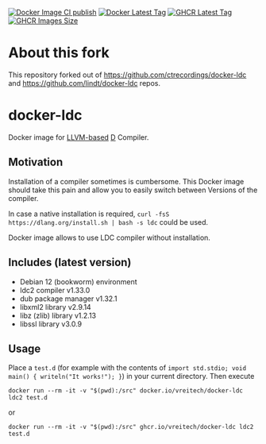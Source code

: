 [![Docker Image CI publish](https://github.com/vreitech/docker-ldc/actions/workflows/docker-image.yml/badge.svg)](https://hub.docker.com/r/vreitech/docker-ldc/)
[![Docker Latest Tag](https://img.shields.io/github/tag/vreitech/docker-ldc.svg)](https://hub.docker.com/r/vreitech/docker-ldc/)
[![GHCR Latest Tag](https://ghcr-badge.egpl.dev/vreitech/docker-ldc/latest_tag)](https://github.com/vreitech/docker-ldc/pkgs/container/docker-ldc)
[![GHCR Images Size](https://ghcr-badge.egpl.dev/vreitech/docker-ldc/size)](https://github.com/vreitech/docker-ldc/pkgs/container/docker-ldc)

# About this fork

This repository forked out of https://github.com/ctrecordings/docker-ldc and https://github.com/lindt/docker-ldc repos.

# docker-ldc

Docker image for [LLVM-based](https://github.com/ldc-developers/ldc) [D](https://dlang.org/) Compiler.

## Motivation

Installation of a compiler sometimes is cumbersome. This Docker image should take this pain and allow you to easily switch between Versions of the compiler.

In case a native installation is required, `curl -fsS https://dlang.org/install.sh | bash -s ldc` could be used.

Docker image allows to use LDC compiler without installation.

## Includes (latest version)

- Debian 12 (bookworm) environment
- ldc2 compiler v1.33.0
- dub package manager v1.32.1
- libxml2 library v2.9.14
- libz (zlib) library v1.2.13
- libssl library v3.0.9

## Usage

Place a `test.d` (for example with the contents of `import std.stdio; void main() { writeln("It works!"); }`) in your current directory.
Then execute
```
docker run --rm -it -v "$(pwd):/src" docker.io/vreitech/docker-ldc ldc2 test.d
```
or
```
docker run --rm -it -v "$(pwd):/src" ghcr.io/vreitech/docker-ldc ldc2 test.d
```
